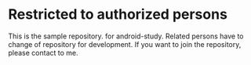 # Restricted to authorized persons
This is the sample repository. for android-study.
Related persons have to change of repository for development.
If you want to join the repository, please contact to me.
